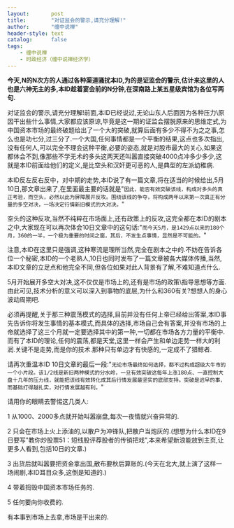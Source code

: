 ```yaml
---
layout:       post
title:        "对证监会的警示,请充分理解!"
author:       "缠中说禅"
header-style: text
catalog:      false
tags:
    - 缠中说禅
    - 时政经济（缠中说禅经济学）
---
```


**今天,N的N次方的人通过各种渠道骚扰本ID,为的是证监会的警示,估计来这里的人也是六神无主的多,本ID趁着宴会前的N分钟,在深南路上某五星级宾馆为各位写两句.**



对证监会的警示,请充分理解!前面,本ID已经说过,无论山东人后面因为各种压力\原因干出些什么事情,大家都应该原谅,毕竟是这一期的证监会摆脱原来的思维定式,为中国资本市场的最终破题给出了一个大的突破,就算后面有多少不得不为之之事,怎么也是功七分,过三分了.一个大国,任何事情都是一个平衡的结果,这点也多次指出,没有任何人,可以完全不理会这种平衡,必要的姿态,就是对股市最大的关心,如果这都体会不到,像那些不学无术的多头这两天还叫嚣直接突破4000点冲多少多少,这就是本ID前面给他们的定义,是比空头和汉奸更可恶的人,是典型的左派幼稚病.



本ID反左反右反中，对中期的走势,本ID说了有一篇文章,将在适当的时候给出,5月10日,那文章出来了,在里面最主要的话就是"`因此，能否有效突破该线，构成对多头的真正考验，而空头，必然以此为屏障展开反攻。围绕该线的争夺，将构成两年以来第一次真正有分量的多空对决，一场决定行情新旧模式的大对决。`"



空头的这种反攻,当然不纯粹在市场面上,还有政策上的反攻,这完全都在本ID的剧本之中,大家现在可以再次体会10日文章中的这句话:"`而今天5月，是1429点以来的180个月，360的一半，一个极为重要的时间之窗，其后，不发生点事情，显然是不可能的。`"



注意,本ID在这里只是强调,这种寒流是理所当然,完全在剧本之中的.不妨在告诉各位一个秘密,本ID的一个老熟人,10日也同时发布了一篇文章被各大媒体传播,当然,本ID文章的立足点和他完全不同,但各位如果对此人背景有了解,不难知道点什么.



5月开始展开多空大对决,这不仅仅是市场上的,还有是市场的政策\指导思想等方面.由此可见,技术分析的意义可以深入到事物的底层,为什么和360有关?想想人的身心波动周期吧.



必须再提醒,关于那三种震荡模式的选择,目前并没有任何上帝已经给出答案,本ID事先告诉你将发生事情的基本模式,而具体的选择,市场自己会有答案,并没有市场的上帝就选择了这三个月就一定要选择其中的第一种,一切都在市场各方力量的平衡中.而有了本ID的理论,任何的震荡,都是天堂,这里一样会产生和单边走势一样大的利润.关键不是走势,而是你的技术.那种只有单边才有快感的,一定成不了猎鲸者.



请再次重温本ID 10日文章的最后一段:"`无论市场最终如何选择，都不过构成超级大牛市的一个小片段。该1/2线是新旧两种模式的分水岭，一旦有效突破这每年上涨180点、一直控制大盘十几年的压力线，就能把该线有效转化成其后行情发展最坚实的底部支持。突破是迟早的事，而基础打得越扎实，对行情发展越有利。`"



请用你的眼睛去警惕这几类人:



1 从1000、2000多点就开始叫嚣崩盘,每次一夜情就兴奋异常的.



2 只会在市场上火上添油的,以散户为冲锋队,把散户当炮灰的.(想想为什么本ID在9日要写"教你炒股票51：短线股评荐股者的传销把戏",本来希望新浪能放到主页,让更多人看到,包括10日的文章.)



3 出货后就叫嚣要把资金拿出国,散布要秋后算账的.(今天在北大,就上演了这样一场闹剧,本ID耳目众多,这倒是知道的.)



4 带着捣毁中国资本市场任务的.



5 任何要向你收费的.



有本事到市场上去拿,市场是干出来的.
